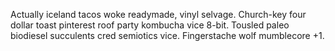 Actually iceland tacos woke readymade, vinyl selvage. Church-key four dollar toast pinterest roof party kombucha vice 8-bit. Tousled paleo biodiesel succulents cred semiotics vice. Fingerstache wolf mumblecore +1.